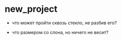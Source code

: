# new_project
 - что может пройти сквозь стекло, не разбив его?

- что размером со слона, но ничего не весит?

